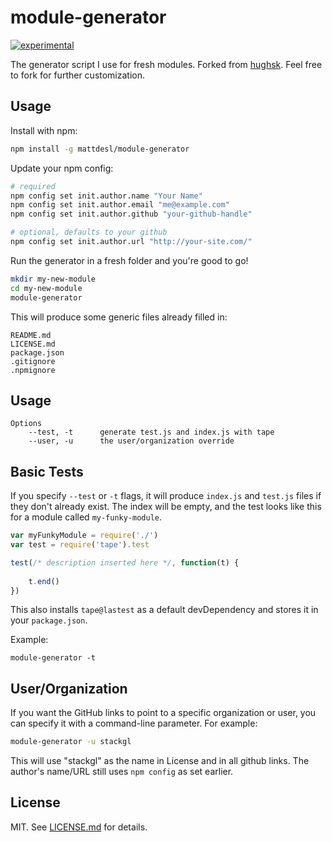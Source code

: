 # module-generator 
[![experimental](http://badges.github.io/stability-badges/dist/experimental.svg)](http://github.com/badges/stability-badges)

The generator script I use for fresh modules. Forked from [hughsk](https://github.com/hughsk/module-generator). Feel free to fork for further customization.

## Usage

Install with npm:

``` bash
npm install -g mattdesl/module-generator
```

Update your npm config:

```bash
# required
npm config set init.author.name "Your Name"
npm config set init.author.email "me@example.com"
npm config set init.author.github "your-github-handle"

# optional, defaults to your github
npm config set init.author.url "http://your-site.com/"
```

Run the generator in a fresh folder and you're good to go!

``` bash
mkdir my-new-module
cd my-new-module
module-generator
```

This will produce some generic files already filled in:

```
README.md
LICENSE.md
package.json
.gitignore
.npmignore
```

## Usage

```
Options
	--test, -t      generate test.js and index.js with tape
    --user, -u      the user/organization override
```

## Basic Tests

If you specify `--test` or `-t` flags, it will produce `index.js` and `test.js` files if they don't already exist. The index will be empty, and the test looks like this for a module called `my-funky-module`.

```js
var myFunkyModule = require('./')
var test = require('tape').test

test(/* description inserted here */, function(t) {
	
	t.end()
})
```

This also installs `tape@lastest` as a default devDependency and stores it in your `package.json`. 

Example:
 
```module-generator -t```

## User/Organization

If you want the GitHub links to point to a specific organization or user, you can specify it with a command-line parameter. For example:

```sh
module-generator -u stackgl
```

This will use "stackgl" as the name in License and in all github links. The author's name/URL still uses `npm config` as set earlier. 

## License

MIT. See [LICENSE.md](http://github.com/hughsk/module-generator/blob/master/LICENSE.md) for details.
